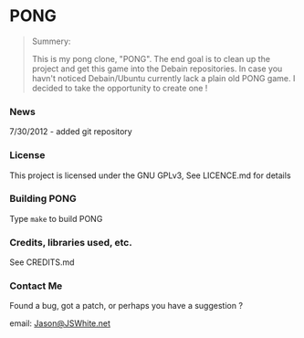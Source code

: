 # PONG

> Summery:
>
> This is my pong clone, "PONG". The end goal is to clean up the project and get
> this game into the Debain repositories. In case you havn't noticed 
> Debain/Ubuntu currently lack a plain old PONG game. I decided to take the
> opportunity to create one !

### News

7/30/2012 - added git repository

### License

This project is licensed under the GNU GPLv3, See LICENCE.md for details

### Building PONG

Type `make` to build PONG

### Credits, libraries used, etc.

See CREDITS.md

### Contact Me
Found a bug, got a patch, or perhaps you have a suggestion ?

email: Jason@JSWhite.net
